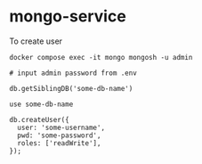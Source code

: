 # mongo-service

To create user

```
docker compose exec -it mongo mongosh -u admin

# input admin password from .env 

db.getSiblingDB('some-db-name')

use some-db-name

db.createUser({
  user: 'some-username',
  pwd: 'some-password',
  roles: ['readWrite'],
});
```
